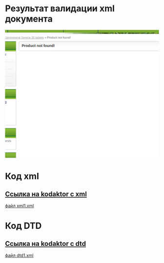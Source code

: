 # Результат валидации xml документа
![](img1.png "Результат выполнения")

# Код xml
## [Ссылка на kodaktor с xml](https://kodaktor.ru/?!=xml_50a24)
[файл xml1.xml](part1/xml1.xml)

# Код DTD
## [Ссылка на kodaktor с dtd](https://kodaktor.ru/?!=dtd_8c193)
[файл dtd1.xml](part1/dtd1.xml)
